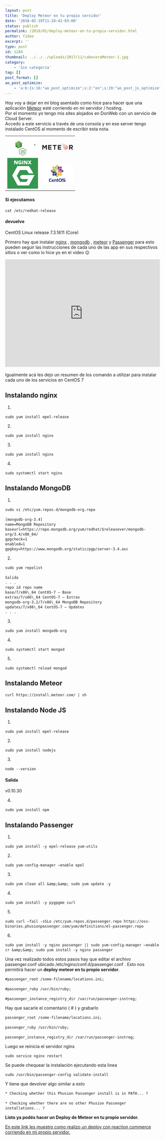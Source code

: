 ```yaml
---
layout: post
title: 'Deploy Meteor en tu propio servidor'
date: '2018-02-19T11:28:42-03:00'
status: publish
permalink: /2018/02/deploy-meteor-en-tu-propio-servidor.html
author: fideo
excerpt: ''
type: post
id: 1284
thumbnail: ../../../uploads/2017/11/cabeceraMeteor-1.jpg
category:
    - 'Sin categoría'
tag: []
post_format: []
ao_post_optimize:
    - 'a:6:{s:16:"ao_post_optimize";s:2:"on";s:19:"ao_post_js_optimize";s:2:"on";s:20:"ao_post_css_optimize";s:2:"on";s:12:"ao_post_ccss";s:2:"on";s:16:"ao_post_lazyload";s:2:"on";s:15:"ao_post_preload";s:0:"";}'
---
```


Hoy voy a dejar en mi blog asentado como hice para hacer que una aplicación [Meteor](https://guide.meteor.com/deployment.html) esté corriendo en mi servidor / hosting.  
Por el momento yo tengo mis sites alojados en DonWeb con un servicio de Cloud Server.  
Accedo a este servicio a través de una consola y en ese server tengo instalado CentOS al momento de escribir esta nota.

<table>
    <tbody>
        <tr>
            <td align="center">
                <img src="/assets/uploads/2018/02/nodejs-new-pantone-white.png" alt="Node Js" title="Node Js" width="100" />
            </td>
            <td align="center">
                <img src="/assets/uploads/2018/02/Meteor-logo.png" alt="Meteor js" width="100" />
            </td>
        </tr>
        <tr>
            <td align="center">
                <img src="/assets/uploads/2018/02/nginx-logo-1000x1000.png" alt="nginx" title="nginx"  width="100" />
            </td>
            <td align="center">
                <img src="/assets/uploads/2018/02/centos_logo.png" alt="Centos OS 7" title="Centos OS 7" width="100">
            </td>
        </tr>
    </tbody>
</table>

#### Si ejecutamos 

```
cat /etc/redhat-release
```

#### devuelve
CentOS Linux release 7.3.1611 (Core)

Primero hay que instalar [nginx](https://nginx.org/en/) , [mongodb](https://www.mongodb.com/es) , [meteor](https://www.meteor.com/) y [Passenger](https://www.phusionpassenger.com/) para esto pueden seguir las instrucciones de cada uno de las app en sus respectivos sitios o ver como lo hice yo en el video 😉

<iframe allow="accelerometer; autoplay; clipboard-write; encrypted-media; gyroscope; picture-in-picture; web-share" allowfullscreen="" frameborder="0" height="350" loading="lazy" referrerpolicy="strict-origin-when-cross-origin" src="https://www.youtube.com/embed/5sbQyFfw3N8?feature=oembed" title="Deploy Meteor en tu propio servidor" width="100%"></iframe>

Igualmente acá les dejo un resumen de los comando a utilizar para instalar cada uno de los servicios en CentOS 7

Instalando nginx
----------------

1)
```
sudo yum install epel-release
```
2)
```
sudo yum install nginx
```
3)
```
sudo yum install nginx
``` 
4)
```
sudo systemctl start nginx
``` 


Instalando MongoDB
------------------

1)
```
sudo vi /etc/yum.repos.d/mongodb-org.repo

[mongodb-org-3.4]
name=MongoDB Repository
baseurl=https://repo.mongodb.org/yum/redhat/$releasever/mongodb-org/3.4/x86_64/
gpgcheck=1
enabled=1
gpgkey=https://www.mongodb.org/static/pgp/server-3.4.asc
```

2) 
```
sudo yum repolist

Salida  
. . .  
repo id repo name  
base/7/x86\_64 CentOS-7 – Base  
extras/7/x86\_64 CentOS-7 – Extras  
mongodb-org-3.2/7/x86\_64 MongoDB Repository  
updates/7/x86\_64 CentOS-7 – Updates  
. . .
```

3)
```
sudo yum install mongodb-org
```

4)
``` 
sudo systemctl start mongod
```

5)
``` 
sudo systemctl reload mongod
```

Instalando Meteor
-----------------

```
curl https://install.meteor.com/ | sh
```

Instalando Node JS
------------------

1)
```
sudo yum install epel-release
```

2)
```
sudo yum install nodejs
```

3) 
```
node --version
```

#### Salida

v0.10.30

4) 
```
sudo yum install npm
```

Instalando Passenger
--------------------

1)
```
sudo yum install -y epel-release yum-utils
```

2) 
```
sudo yum-config-manager –enable epel
```

3) 
```
sudo yum clean all &amp;&amp; sudo yum update -y
```

4)
```
sudo yum install -y pygpgme curl
```

5)
```
sudo curl –fail -sSLo /etc/yum.repos.d/passenger.repo https://oss-binaries.phusionpassenger.com/yum/definitions/el-passenger.repo
```

6)
```
sudo yum install -y nginx passenger || sudo yum-config-manager –enable cr &amp;&amp; sudo yum install -y nginx passenger
```

Una vez realizado todos estos pasos hay que editar el archivo passenger.conf ubicado /etc/nginx/conf.d/passenger.conf . Esto nos permitirá hacer un **deploy meteor en tu propio servidor**.

```
#passenger_root /some-filename/locations.ini;

#passenger_ruby /usr/bin/ruby;

#passenger_instance_registry_dir /var/run/passenger-instreg;

```

Hay que sacarle el comentario ( # ) y grabarlo

```
passenger_root /some-filename/locations.ini;

passenger_ruby /usr/bin/ruby;

passenger_instance_registry_dir /var/run/passenger-instreg;

```

Luego se reinicia el servidor nginx

```
sudo service nginx restart
```

Se puede chequear la instalación ejecutando esta linea

```
sudo /usr/bin/passenger-config validate-install
```

Y tiene que devolver algo similar a esto

```
* Checking whether this Phusion Passenger install is in PATH... ?

* Checking whether there are no other Phusion Passenger installations... ?

```

 **Listo ya podés hacer un Deploy de Meteor en tu propio servidor.**

[En este link les muestro como realizo un deploy con reaction commerce corriendo en mi propio servidor.](/2017/09/reaction-commerce-usando-propio-servidor)
